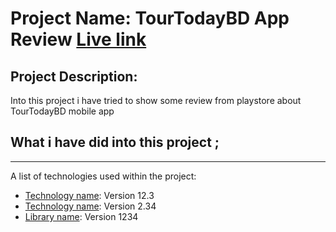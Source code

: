 # Project Name: TourTodayBD App Review [Live link](https://tourtodaybd-review.netlify.app/)

## Project Description:
Into this project i have tried to show some review from playstore about TourTodayBD mobile app 

## What i have did into this project ;
***
A list of technologies used within the project:
* [Technology name](https://example.com): Version 12.3 
* [Technology name](https://example.com): Version 2.34
* [Library name](https://example.com): Version 1234